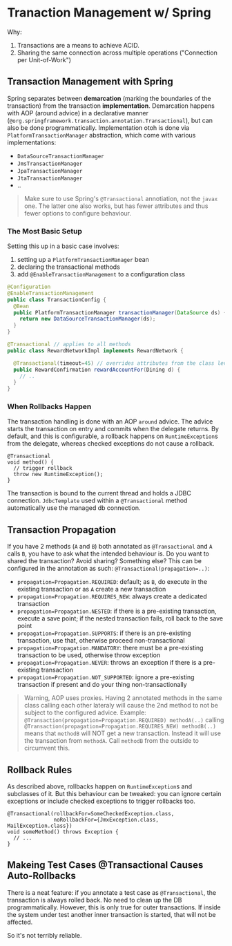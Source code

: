 # Tranaction Management w/ Spring

Why:

1. Transactions are a means to achieve ACID.
2. Sharing the same connection across multiple operations ("Connection per Unit-of-Work")

## Transaction Management with Spring

Spring separates between __demarcation__ (marking the boundaries of the transaction) from the transaction __implementation__.
Demarcation happens with AOP (around advice) in a declarative manner (`@org.springframework.transaction.annotation.Transactional`), but can also be done programmatically. Implementation otoh is done via `PlatformTransactionManager` abstraction, which come with various implementations:

* `DataSourceTransactionManager`
* `JmsTransactionManager`
* `JpaTransactionManager`
* `JtaTransactionManager`
* ..

> Make sure to use Spring's `@Transactional` annotiation, not the `javax` one. The latter one also works, but has fewer attributes and thus fewer options to configure behaviour.

### The Most Basic Setup

Setting this up in a basic case involves:
1. setting up a `PlatformTransactionManager` bean
2. declaring the transactional methods
3. add `@EnableTransactionManagement` to a configuration class

```java
@Configuration
@EnableTransactionManagement
public class TransactionConfig {
  @Bean
  public PlatformTransactionManager transactionManager(DataSource ds) {
    return new DataSourceTransactionManager(ds);
  }
}

@Transactional // applies to all methods
public class RewardNetworkImpl implements RewardNetwork {

  @Transactional(timeout=45) // overrides attributes from the class level
  public RewardConfirmation rewardAccountFor(Dining d) {
    // ..
  }
}
```

### When Rollbacks Happen

The transaction handling is done with an AOP `around` advice. The advice starts the transaction on entry and commits when the delegate returns. By default, and this is configurable, a rollback happens on `RuntimeException`s from the delegate, whereas checked exceptions do not cause a rollback.

```
@Transactional
void method() {
  // trigger rollback
  throw new RuntimeException();
}
```

The transaction is bound to the current thread and holds a JDBC connection. `JdbcTemplate` used within a `@Transactional` method automatically use the managed db connection.

## Transaction Propagation

If you have 2 methods (`A` and `B`) both annotated as `@Transactional` and `A` calls `B`, you have to ask what the intended behaviour is. Do you want to shared the transaction? Avoid sharing? Something else? 
This can be configured in the annotation as such: `@Transactional(propagation=..)`:

* `propagation=Propagation.REQUIRED`: default; as `B`, do execute in the existing transaction or as `A` create a new transaction
* `propagation=Propagation.REQUIRES_NEW`: always create a dedicated transaction
* `propagation=Propagation.NESTED`: if there is a pre-existing transaction, execute a save point; if the nested transaction fails, roll back to the save point
* `propagation=Propagation.SUPPORTS`: if there is an pre-existing transaction, use that, otherwise proceed non-transactional
* `propagation=Propagation.MANDATORY`: there must be a pre-existing transaction to be used, otherwise throw exception
* `propagation=Propagation.NEVER`: throws an exception if there is a pre-existing transaction
* `propagation=Propagation.NOT_SUPPORTED`: ignore a pre-existing transaction if present and do your thing non-transactionally

> Warning, AOP uses proxies. Having 2 annotated methods in the same class calling each other lateraly will cause the 2nd method to not be subject to the configured advice. Example: `@Transaction(propagation=Propagation.REQUIRED) methodA(..)` calling `@Transaction(propagation=Propagation.REQUIRES_NEW) methodB(..)` means that `methodB` will NOT get a new transaction. Instead it will use the transaction from `methodA`. Call `methodB` from the outside to circumvent this.

## Rollback Rules

As described above, rollbacks happen on `RuntimeException`s and subclasses of it. But this behaviour can be tweaked: you can ignore certain exceptions or include checked exceptions to trigger rollbacks too.

```
@Transactional(rollbackFor=SomeCheckedException.class,
               noRollbackFor={JmxException.class, MailException.class})
void someMethod() throws Exception {
  // ...
}
```

## Makeing Test Cases @Transactional Causes Auto-Rollbacks

There is a neat feature: if you annotate a test case as `@Transactional`, the transaction is always rolled back. No need to clean up the DB programmatically. However, this is only true for outer transactions. If inside the system under test another inner transaction is started, that will not be affected.

So it's not terribly reliable.
